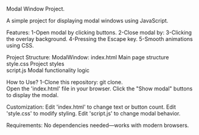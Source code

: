 Modal Window Project.

A simple project for displaying modal windows using JavaScript.

Features:
1-Open modal by clicking buttons.
2-Close modal by:
3-Clicking the overlay background.
4-Pressing the Escape key.
5-Smooth animations using CSS.

Project Structure:
ModalWindow:
index.html      Main page structure  
style.css       Project styles  
script.js       Modal functionality logic

How to Use?
1-Clone this repository:
git clone.  
Open the 'index.html' file in your browser.
Click the "Show modal" buttons to display the modal.

Customization:
Edit 'index.html' to change text or button count.
Edit 'style.css' to modify styling.
Edit 'script.js' to change modal behavior.

Requirements:
No dependencies needed—works with modern browsers.
